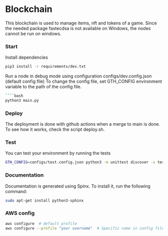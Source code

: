 # Blockchain

This blockchain is used to manage items, nft and tokens of a game.
Since the needed package fastecdsa is not available on Windows, the nodes cannot be run on windows.

### Start

Install dependencies
```bash
pip3 install -r requirements/dev.txt
```

Run a node in debug mode using configuration configs/dev.config.json (default config file)
To change the config file, set GTH_CONFIG environment variable to the path of the config file.
```bash
````bash
python3 main.py
````

### Deploy

The deployment is done with github actions when a merge to main is done.
To see how it works, check the script deploy.sh.


### Test

You can test your environment by running the tests
```bash
GTH_CONFIG=configs/test.config.json python3 -m unittest discover -s tests -p 'test_*.py'
```

### Documentation

Documentation is generated using Spinx.
To install it, run the following command:
```bash
sudo apt-get install python3-sphinx
```

### AWS config

```bash
aws configure  # default profile
aws configure --profile "your username"  # Specific name in config files
```

